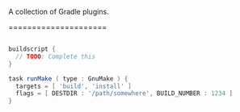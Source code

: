 A collection of Gradle plugins.



=====================
```gradle

buildscript {
  // TODO: Complete this
}

task runMake ( type : GnuMake ) {
  targets = [ 'build', 'install' ]
  flags = [ DESTDIR : '/path/somewhere', BUILD_NUMBER : 1234 ]
}
```